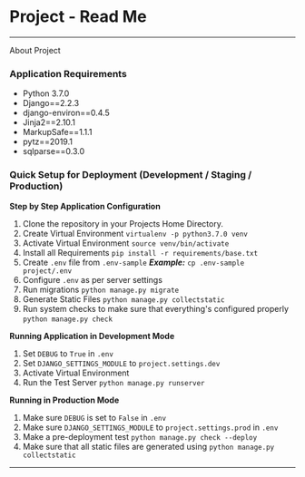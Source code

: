 # Project - Read Me
---
About Project

### **Application Requirements**
* Python 3.7.0
* Django==2.2.3
* django-environ==0.4.5
* Jinja2==2.10.1
* MarkupSafe==1.1.1
* pytz==2019.1
* sqlparse==0.3.0


### **Quick Setup for Deployment (Development / Staging / Production)**

**Step by Step Application Configuration**

1. Clone the repository in your Projects Home Directory.
2. Create Virtual Environment `virtualenv -p python3.7.0 venv`
4. Activate Virtual Environment `source venv/bin/activate`
5. Install all Requirements `pip install -r requirements/base.txt`
6. Create `.env` file from `.env-sample`
**_Example:_** `cp .env-sample project/.env`
8. Configure `.env` as per server settings
9. Run migrations `python manage.py migrate`
10. Generate Static Files `python manage.py collectstatic`
11. Run system checks to make sure that everything's configured properly `python manage.py check`


**Running Application in Development Mode**

1. Set `DEBUG` to `True` in `.env`
2. Set `DJANGO_SETTINGS_MODULE` to `project.settings.dev`
3. Activate Virtual Environment
4. Run the Test Server `python manage.py runserver`


**Running in Production Mode**

1. Make sure `DEBUG` is set to `False` in `.env`
2. Make sure `DJANGO_SETTINGS_MODULE` to `project.settings.prod` in `.env`
3. Make a pre-deployment test `python manage.py check --deploy`
4. Make sure that all static files are generated using `python manage.py collectstatic`

---

